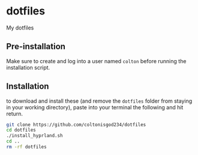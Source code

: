 # dotfiles
My dotfiles

## Pre-installation
Make sure to create and log into a user named `colton` before running the installation script.

## Installation
to download and install these (and remove the `dotfiles` folder from staying in your working directory), paste into your terminal the following and hit return.
```sh
git clone https://github.com/coltonisgod234/dotfiles
cd dotfiles
./install_hyprland.sh
cd ..
rm -rf dotfiles
```
